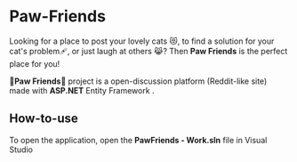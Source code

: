 # Paw-Friends

Looking for a place to post your lovely cats 😻, to find a solution for your cat's problem🩹, or just laugh at others 😹? Then **Paw Friends** is the perfect place for you!

🐾**Paw Friends**🐾 project is a open-discussion platform (Reddit-like site) made with **ASP.NET** Entity Framework . 

## How-to-use

To open the application, open the **PawFriends - Work.sln** file in Visual Studio
